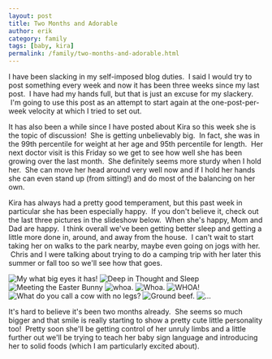 ```yaml
---
layout: post
title: Two Months and Adorable
author: erik
category: family
tags: [baby, kira]
permalink: /family/two-months-and-adorable.html
---
```


I have been slacking in my self-imposed blog duties.  I said I would try to post something every week and now it has been three weeks since my last post.  I have had my hands full, but that is just an excuse for my slackery.  I'm going to use this post as an attempt to start again at the one-post-per-week velocity at which I tried to set out.

It has also been a while since I have posted about Kira so this week she is the topic of discussion!  She is getting unbelievably big.  In fact, she was in the 99th percentile for weight at her age and 95th percentile for length.  Her next doctor visit is this Friday so we get to see how well she has been growing over the last month.  She definitely seems more sturdy when I hold her.  She can move her head around very well now and if I hold her hands she can even stand up (from sitting!) and do most of the balancing on her own.

Kira has always had a pretty good temperament, but this past week in particular she has been especially happy.  If you don't believe it, check out the last three pictures in the slideshow below.  When she's happy, Mom and Dad are happy.  I think overall we've been getting better sleep and getting a little more done in, around, and away from the house.  I can't wait to start taking her on walks to the park nearby, maybe even going on jogs with her.  Chris and I were talking about trying to do a camping trip with her later this summer or fall too so we'll see how that goes.

<div class="gala">
  <img src="/img/bigeyedunicorndragonbeanie.jpg" alt="My what big eyes it has!"/>
  <img src="/img/deepinthoughtandsleep.jpg" alt="Deep in Thought and Sleep"/>
  <img src="/img/easterbunny.jpg" alt="Meeting the Easter Bunny"/>
  <img src="/img/whoa3.jpg" alt="whoa."/>
  <img src="/img/whoa2.jpg" alt="Whoa."/>
  <img src="/img/whoa1.jpg" alt="WHOA!"/>
  <img src="/img/happy1.jpg" alt="What do you call a cow with no legs?"/>
  <img src="/img/happy2.jpg" alt="Ground beef."/>
  <img src="/img/happy3.jpg" alt="..."/>
</div>

It's hard to believe it's been two months already.  She seems so much bigger and that smile is really starting to show a pretty cute little personality too!  Pretty soon she'll be getting control of her unruly limbs and a little further out we'll be trying to teach her baby sign language and introducing her to solid foods (which I am particularly excited about).
